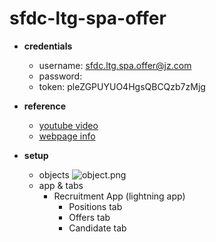 # sfdc-ltg-spa-offer

* **credentials**
  * username: sfdc.ltg.spa.offer@jz.com
  * password:
  * token: pleZGPUYUO4HgsQBCQzb7zMjg

* **reference**
  * [youtube video](https://www.youtube.com/watch?v=c9jGjkr-xm4&feature=share)
  * [webpage info](https://developer.salesforce.com/events/webinars/singlepagelightning)

* **setup**
  * objects
  ![object.png](/screenshots/object.png)
  * app & tabs
    * Recruitment App (lightning app)
      * Positions tab
      * Offers tab
      * Candidate tab

